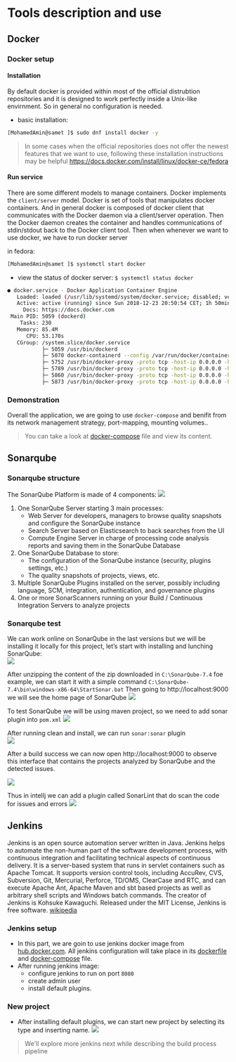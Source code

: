 

# Tools description and use
## Docker
### Docker setup
#### Installation
By default docker is provided within most of the official distrubtion repositories and it is designed to work perfectly inside a Unix-like envirnment. So in general no configuration is needed.  
- basic installation:
``` bash
[MohamedAmin@samet ]$ sudo dnf install docker -y
```

> In some cases when the official repositories does not offer the newest features that we want to use, following these installation instructions may be helpful https://docs.docker.com/install/linux/docker-ce/fedora

#### Run service
There are some different models to manage containers. Docker implements the `client/server` model. Docker is set of tools that manipulates docker containers. And in general docker is composed of docker client that communicates with the Docker daemon via a client/server operation. Then the Docker daemon creates the container and handles communications of stdin/stdout back to the Docker client tool.
Then when whenever we want to use docker, we have to run docker server

in fedora:
``` bash
[MohamedAmin@samet ]$ systemctl start docker
```

- view the status of docker server: `$ systemctl status docker`
``` bash
● docker.service - Docker Application Container Engine
   Loaded: loaded (/usr/lib/systemd/system/docker.service; disabled; vendor pre>
   Active: active (running) since Sun 2018-12-23 20:50:54 CET; 1h 50min ago
     Docs: https://docs.docker.com
 Main PID: 5059 (dockerd)
    Tasks: 230
   Memory: 85.4M
      CPU: 53.170s
   CGroup: /system.slice/docker.service
           ├─ 5059 /usr/bin/dockerd
           ├─ 5070 docker-containerd --config /var/run/docker/containerd/contai>
           ├─ 5752 /usr/bin/docker-proxy -proto tcp -host-ip 0.0.0.0 -host-port>
           ├─ 5789 /usr/bin/docker-proxy -proto tcp -host-ip 0.0.0.0 -host-port>
           ├─ 5860 /usr/bin/docker-proxy -proto tcp -host-ip 0.0.0.0 -host-port>
           ├─ 5873 /usr/bin/docker-proxy -proto tcp -host-ip 0.0.0.0 -host-port>
```

### Demonstration
Overall the application, we are going to use `docker-compose` and benifit from its network management strategy, port-mapping, mounting volumes..
> You can take a look at [docker-compose](app/docker-compose.yml) file and view its content.


## Sonarqube
### Sonarqube structure
The SonarQube Platform is made of 4 components:
![](images/madou/img-000.jpg)

1. One SonarQube Server starting 3 main processes:
    - Web Server for developers, managers to browse quality snapshots and configure the SonarQube instance
    - Search Server based on Elasticsearch to back searches from the UI
    - Compute Engine Server in charge of processing code analysis reports and saving them in the SonarQube Database
2. One SonarQube Database to store:
    - The configuration of the SonarQube instance (security, plugins settings, etc.)
    - The quality snapshots of projects, views, etc.
3. Multiple SonarQube Plugins installed on the server, possibly including language, SCM, integration, authentication, and governance plugins
4. One or more SonarScanners running on your Build / Continuous Integration Servers to analyze projects

### Sonarqube test
We can work online on SonarQube in the last versions but we will be installing it locally for this project, let’s start with installing and lunching SonarQube:  
![](images/madou/img-001.jpg)


After unzipping the content of the zip downloaded in `C:\SonarQube-7.4` foe example, we can start it with a simple command 
`C:\SonarQube-7.4\bin\windows-x86-64\StartSonar.bat`
Then going to http://localhost:9000 we will see the home page of SonarQube 
![](images/madou/img-003.jpg)


To test SonarQube we will be using maven project, so we need to add sonar plugin into `pom.xml`
![](images/madou/img-004.jpg)


After running clean and install, we can run `sonar:sonar` plugin  
![](images/madou/img-005.jpg)


After a build success we can now open http://localhost:9000 to observe this interface that contains the projects analyzed by SonarQube and the detected issues.

![](images/madou/img-006.jpg)


Thus in intelIj we can add a plugin called SonarLint that do scan the code for issues and errors
![](images/madou/img-007.jpg)


## Jenkins
Jenkins is an open source automation server written in Java. Jenkins helps to automate the non-human part of the software development process, with continuous integration and facilitating technical aspects of continuous delivery. It is a server-based system that runs in servlet containers such as Apache Tomcat. It supports version control tools, including AccuRev, CVS, Subversion, Git, Mercurial, Perforce, TD/OMS, ClearCase and RTC, and can execute Apache Ant, Apache Maven and sbt based projects as well as arbitrary shell scripts and Windows batch commands. The creator of Jenkins is Kohsuke Kawaguchi. Released under the MIT License, Jenkins is free software. [wikipedia]

### Jenkins setup
- In this part, we are goin to use jenkins docker image from [hub.docker.com](http://hub.docker.com/_/jenkins). All jenkins configuration will take place in its [dockerfile](app/jenkins-full/dockerfile) and [docker-compose](app/jenkins-full/docker-compose.yml) file.
- After running jenkins image:
   - configure jenkins to run on port `8080`
   - create admin user
   - install default plugins.
### New project
- After installing default plugins, we can start new project by selecting its type and inserting name.
![](images/jenkins/img_jenkins_08.png)


[wikipedia]: (https://en.wikipedia.org/wiki/Jenkins_(software))

> We'll explore more jenkins next while describing the build process pipeline
